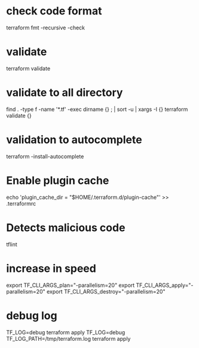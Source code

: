 # check code format
terraform fmt -recursive -check

# validate
terraform validate

# validate to all directory
find . -type f -name '*.tf' -exec dirname {} \; | sort -u | xargs -I {} terraform validate {}

# validation to autocomplete
terraform -install-autocomplete

# Enable plugin cache
echo 'plugin_cache_dir = "$HOME/.terraform.d/plugin-cache"' >> .terraformrc

# Detects malicious code
tflint

# increase in speed
export TF_CLI_ARGS_plan="-parallelism=20"
export TF_CLI_ARGS_apply="-parallelism=20"
export TF_CLI_ARGS_destroy="-parallelism=20"

# debug log
TF_LOG=debug terraform apply
TF_LOG=debug TF_LOG_PATH=/tmp/terraform.log terraform apply
